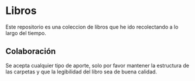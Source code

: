 # Libros
Este repositorio es una coleccion de libros que he ido recolectando a lo largo del tiempo.

## Colaboración
Se acepta cualquier tipo de aporte, solo por favor mantener la estructura de las carpetas y que la legibilidad del libro sea de buena calidad.

